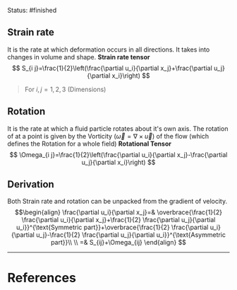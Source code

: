 Status: #finished 
## Strain rate
It is the rate at which deformation occurs in all directions. It takes into changes in volume and shape. 
**Strain rate tensor**
$$
S_{i j}=\frac{1}{2}\left(\frac{\partial u_i}{\partial x_j}+\frac{\partial u_j}{\partial x_i}\right)
$$
> For $i,j=1,2,3$ (Dimensions)
## Rotation
It is the rate at which a fluid particle rotates about it's own axis. The rotation of at a point is given by the Vorticity ($\vec{\omega}=\nabla \times \vec{u}$) of the flow (which defines the Rotation for a whole field)
**Rotational Tensor**
$$
\Omega_{i j}=\frac{1}{2}\left(\frac{\partial u_i}{\partial x_j}-\frac{\partial u_j}{\partial x_i}\right)
$$
## Derivation
Both Strain rate and rotation can be unpacked from the gradient of velocity.
$$\begin{align}
\frac{\partial u_i}{\partial x_j}=&  \overbrace{\frac{1}{2} \frac{\partial u_i}{\partial x_j}+\frac{1}{2} \frac{\partial u_j}{\partial u_i}}^{\text{Symmetric part}}+\overbrace{\frac{1}{2} \frac{\partial u_i}{\partial u_j}-\frac{1}{2} \frac{\partial u_j}{\partial u_i}}^{\text{Asymmetric part}}\\ \\
=& S_{ij}+\Omega_{ij}
\end{align}
$$



---
# References
